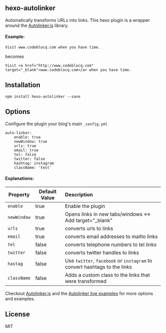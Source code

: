 ## hexo-autolinker

Automatically transforms URLs into links. This hexo plugin is a wrapper around the [Autolinker.js](https://github.com/gregjacobs/Autolinker.js) library.

#### Example:

```
Visit www.codeblocq.com when you have time.
```

becomes

```
Visit <a href="http://www.codeblocq.com" target="_blank">www.codeblocq.com</a> when you have time.
```

## Installation

```
npm install hexo-autolinker --save
```

## Options

Configure the plugin your blog's main `_config.yml`

```
auto-linker:
    enable: true
    newWindow: true
    urls: true
    email: true
    tel: false
    twitter: false
    hashtag: instagram
    className: 'test'
```

#### Explanations:

Property | Default Value | Description
--- | --- | :--
`enable` | true | Enable the plugin
`newWindow` | true | Opens links in new tabs/windows <-> Add target="_blank"
`urls` | true | converts urls to links
`email` | true | converts email addresses to mailto links
`tel` | false | converts telephone numbers to tel links
`twitter` | false | converts twitter handles to links
`hastag` | false | Use `twitter`, `facebook` or `instagram` to convert hashtags to the links
`className` | false | Adds a custom class to the links that were transformed

Checkout [Autolinker.js](https://github.com/gregjacobs/Autolinker.js) and the [Autolinker live examples](http://gregjacobs.github.io/Autolinker.js/examples/live-example/) for more options and examples.

## License

MIT